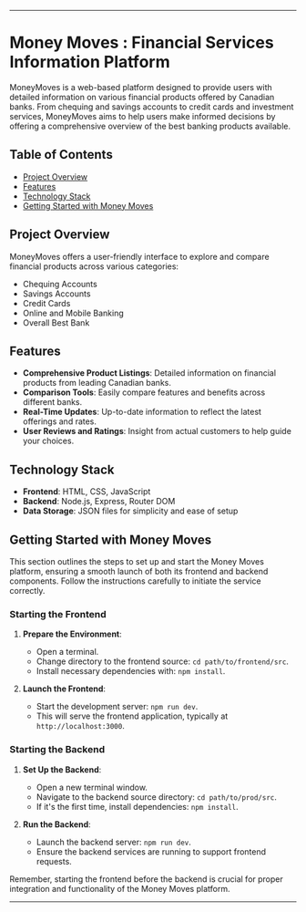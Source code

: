 
---

# Money Moves : Financial Services Information Platform

MoneyMoves is a web-based platform designed to provide users with detailed information on various financial products offered by Canadian banks. From chequing and savings accounts to credit cards and investment services, MoneyMoves aims to help users make informed decisions by offering a comprehensive overview of the best banking products available.

## Table of Contents

- [Project Overview](#project-overview)
- [Features](#features)
- [Technology Stack](#technology-stack)
- [Getting Started with Money Moves](#getting-started-with-money-moves)



## Project Overview

MoneyMoves offers a user-friendly interface to explore and compare financial products across various categories:

- Chequing Accounts
- Savings Accounts
- Credit Cards
- Online and Mobile Banking
- Overall Best Bank

## Features

- **Comprehensive Product Listings**: Detailed information on financial products from leading Canadian banks.
- **Comparison Tools**: Easily compare features and benefits across different banks.
- **Real-Time Updates**: Up-to-date information to reflect the latest offerings and rates.
- **User Reviews and Ratings**: Insight from actual customers to help guide your choices.

## Technology Stack

- **Frontend**: HTML, CSS, JavaScript
- **Backend**: Node.js, Express, Router DOM
- **Data Storage**: JSON files for simplicity and ease of setup


## Getting Started with Money Moves

This section outlines the steps to set up and start the Money Moves platform, ensuring a smooth launch of both its frontend and backend components. Follow the instructions carefully to initiate the service correctly.

### Starting the Frontend

1. **Prepare the Environment**:
   - Open a terminal.
   - Change directory to the frontend source: `cd path/to/frontend/src`.
   - Install necessary dependencies with: `npm install`.

2. **Launch the Frontend**:
   - Start the development server: `npm run dev`.
   - This will serve the frontend application, typically at `http://localhost:3000`.

### Starting the Backend

1. **Set Up the Backend**:
   - Open a new terminal window.
   - Navigate to the backend source directory: `cd path/to/prod/src`.
   - If it's the first time, install dependencies: `npm install`.

2. **Run the Backend**:
   - Launch the backend server: `npm run dev`.
   - Ensure the backend services are running to support frontend requests.

Remember, starting the frontend before the backend is crucial for proper integration and functionality of the Money Moves platform.

---

